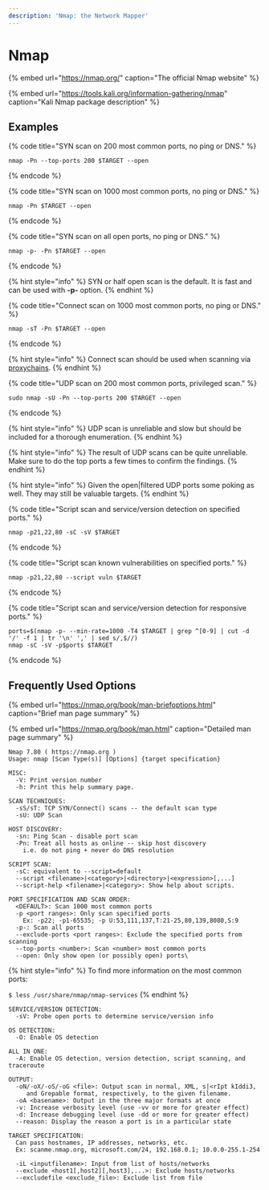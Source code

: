 ```yaml
---
description: 'Nmap: the Network Mapper'
---
```


# Nmap

{% embed url="https://nmap.org/" caption="The official Nmap website" %}

{% embed url="https://tools.kali.org/information-gathering/nmap" caption="Kali Nmap package description" %}

## Examples

{% code title="SYN scan on 200 most common ports, no ping or DNS." %}
```text
nmap -Pn --top-ports 200 $TARGET --open
```
{% endcode %}

{% code title="SYN scan on 1000 most common ports, no ping or DNS." %}
```text
nmap -Pn $TARGET --open
```
{% endcode %}

{% code title="SYN scan on all open ports, no ping or DNS." %}
```text
nmap -p- -Pn $TARGET --open 
```
{% endcode %}

{% hint style="info" %}
 SYN or half open scan is the default. It is fast and can be used with **-p-** option. 
{% endhint %}

{% code title="Connect scan on 1000 most common ports, no ping or DNS." %}
```text
nmap -sT -Pn $TARGET --open
```
{% endcode %}

{% hint style="info" %}
Connect scan should be used when scanning via [proxychains](https://github.com/haad/proxychains). 
{% endhint %}

{% code title="UDP scan on 200 most common ports, privileged scan." %}
```text
sudo nmap -sU -Pn --top-ports 200 $TARGET --open
```
{% endcode %}

{% hint style="info" %}
UDP scan is unreliable and slow but should be included for a thorough enumeration.
{% endhint %}

{% hint style="info" %}
The result of UDP scans can be quite unreliable. Make sure to do the top ports a few times to confirm the findings.
{% endhint %}

{% hint style="info" %}
Given the open\|filtered UDP ports some poking as well. They may still be valuable targets.
{% endhint %}

{% code title="Script scan and service/version detection on specified ports." %}
```text
nmap -p21,22,80 -sC -sV $TARGET
```
{% endcode %}

{% code title="Script scan known vulnerabilities on specified ports." %}
```text
nmap -p21,22,80 --script vuln $TARGET
```
{% endcode %}

{% code title="Script scan and service/version detection for responsive ports." %}
```text
ports=$(nmap -p- --min-rate=1000 -T4 $TARGET | grep ^[0-9] | cut -d '/' -f 1 | tr '\n' ',' | sed s/,$//)
nmap -sC -sV -p$ports $TARGET 
```
{% endcode %}

## Frequently Used Options

{% embed url="https://nmap.org/book/man-briefoptions.html" caption="Brief man page summary" %}

{% embed url="https://nmap.org/book/man.html" caption="Detailed man page summary" %}

```text
Nmap 7.80 ( https://nmap.org )
Usage: nmap [Scan Type(s)] [Options] {target specification}
```

```text
MISC:
  -V: Print version number
  -h: Print this help summary page.
```

```text
SCAN TECHNIQUES:
  -sS/sT: TCP SYN/Connect() scans -- the default scan type
  -sU: UDP Scan

HOST DISCOVERY:
  -sn: Ping Scan - disable port scan
  -Pn: Treat all hosts as online -- skip host discovery
    i.e. do not ping + never do DNS resolution
```

```text
SCRIPT SCAN:
  -sC: equivalent to --script=default
  --script <filename>|<category>|<directory>|<expression>[,...]
  --script-help <filename>|<category>: Show help about scripts.
```

```text
PORT SPECIFICATION AND SCAN ORDER:
  <DEFAULT>: Scan 1000 most common ports
  -p <port ranges>: Only scan specified ports
    Ex: -p22; -p1-65535; -p U:53,111,137,T:21-25,80,139,8080,S:9
  -p-: Scan all ports
  --exclude-ports <port ranges>: Exclude the specified ports from scanning
  --top-ports <number>: Scan <number> most common ports
  --open: Only show open (or possibly open) ports\
```

{% hint style="info" %}
To find more information on the most common ports:

`$ less /usr/share/nmap/nmap-services`
{% endhint %}

```text
SERVICE/VERSION DETECTION:
  -sV: Probe open ports to determine service/version info

OS DETECTION:
  -O: Enable OS detection

ALL IN ONE:
  -A: Enable OS detection, version detection, script scanning, and traceroute
```

```text
OUTPUT:
  -oN/-oX/-oS/-oG <file>: Output scan in normal, XML, s|<rIpt kIddi3,
     and Grepable format, respectively, to the given filename.
  -oA <basename>: Output in the three major formats at once
  -v: Increase verbosity level (use -vv or more for greater effect)
  -d: Increase debugging level (use -dd or more for greater effect)
  --reason: Display the reason a port is in a particular state
```

```text
TARGET SPECIFICATION:
  Can pass hostnames, IP addresses, networks, etc.
  Ex: scanme.nmap.org, microsoft.com/24, 192.168.0.1; 10.0.0-255.1-254
  
  -iL <inputfilename>: Input from list of hosts/networks
  --exclude <host1[,host2][,host3],...>: Exclude hosts/networks
  --excludefile <exclude_file>: Exclude list from file
```

